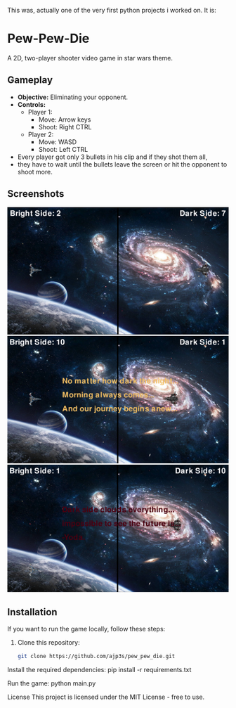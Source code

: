 This was, actually one of the very first python projects i worked on. It is:

# Pew-Pew-Die
A 2D, two-player shooter video game in star wars theme.

## Gameplay

- **Objective:** Eliminating your opponent.
- **Controls:**
  - Player 1:
    - Move: Arrow keys
    - Shoot: Right CTRL
  - Player 2:
    - Move: WASD
    - Shoot: Left CTRL
- Every player got only 3 bullets in his clip and if they shot them all, 
- they have to wait until the bullets leave the screen or hit the opponent to shoot more.  
## Screenshots

![Screenshot](screenshots/screenshot%20(25).png)
![Screenshot](screenshots/screenshot%20(26).png)
![Screenshot](screenshots/screenshot%20(27).png)

## Installation

If you want to run the game locally, follow these steps:

1. Clone this repository:
   ```bash
   git clone https://github.com/ajp3s/pew_pew_die.git
   
Install the required dependencies:
pip install -r requirements.txt

Run the game:
python main.py


License
This project is licensed under the MIT License - free to use.